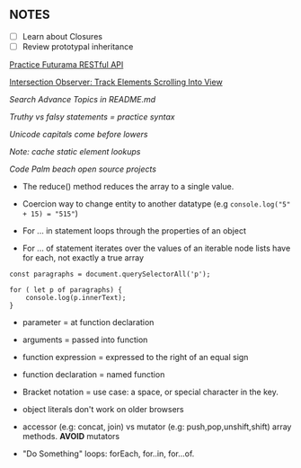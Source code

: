 ## NOTES

- [ ] Learn about Closures
- [ ] Review prototypal inheritance

[Practice Futurama RESTful API](https://sampleapis.com/futurama/)

[Intersection Observer: Track Elements Scrolling Into View](https://webdesign.tutsplus.com/tutorials/how-to-intersection-observer--cms-30250)

_Search Advance Topics in README.md_

_Truthy vs falsy statements = practice syntax_

_Unicode capitals come before lowers_

_Note: cache static element lookups_

*Code Palm beach open source projects*


* The reduce() method reduces the array to a single value.

* Coercion way to change entity to another datatype (e.g ```console.log("5" + 15) = "515"```)

* For ... in statement loops through the properties of an object
* For ... of statement iterates over the values of an iterable
    node lists have for each, not exactly a true array
```
const paragraphs = document.querySelectorAll('p');

for ( let p of paragraphs) {
    console.log(p.innerText);
}
```

* parameter = at function declaration
* arguments = passed into function

* function expression = expressed to the right of an equal sign
* function declaration = named function

* Bracket notation = use case: a space, or special character in the key. 

* object literals don't work on older browsers

* accessor (e.g: concat, join) vs mutator (e.g: push,pop,unshift,shift) array methods. **AVOID** mutators

* "Do Something" loops: forEach, for..in, for...of. 